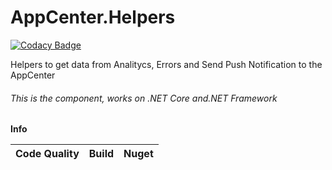 # AppCenter.Helpers

[![Codacy Badge](https://api.codacy.com/project/badge/Grade/d738c75a567348ee9e02a2ae9f4c4d00)](https://app.codacy.com/app/TBertuzzi/AppCenter.Helpers?utm_source=github.com&utm_medium=referral&utm_content=TBertuzzi/AppCenter.Helpers&utm_campaign=Badge_Grade_Dashboard)

Helpers to get data from Analitycs, Errors and Send Push Notification to the AppCenter

###### This is the component, works on .NET Core and.NET Framework


**Info**

|Code Quality|Build|Nuget|
| ------------------- | ------------------- | :------------------: |

